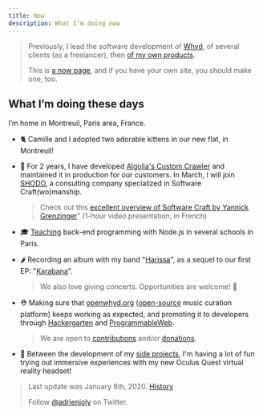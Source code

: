 ```yaml
---
title: Now
description: What I’m doing now
---
```

> Previously, I lead the software development of [Whyd](https://medium.com/openwhyd/music-amongst-other-topics-a4f41657d6d), of several clients (as a freelancer), then [of my own products](https://hackernoon.com/12-months-to-become-an-indie-hacker-ad0c916c1f5f).
>
> This is [a now page](http://nownownow.com/about), and if you have your own site, you should make one, too.

## What I’m doing these days

I’m home in Montreuil, Paris area, France.

- 🐈 Camille and I adopted two adorable kittens in our new flat, in Montreuil!

- 💼 For 2 years, I have developed [Algolia's Custom Crawler](https://www.algolia.com/solutions/crawler/) and maintained it in production for our customers. In March, I will join [SHODO](https://shodo.io/), a consulting company specialized in Software Craft(wo)manship.

  > Check out this [excellent overview of Software Craft by Yannick Grenzinger](https://www.youtube.com/watch?v=FzIuAImNcis)" (1-hour video presentation, in French)

- 🎓 [Teaching](/teaching) back-end programming with Node.js in several schools in Paris.
  
- 🌶 Recording an album with my band "[Harissa](https://www.facebook.com/harissaquartet)", as a sequel to our first EP: "[Karabana](https://cabaneariff.com/harissa-karabana)".

  > We also love giving concerts. Opportunities are welcome! 🤗
  
- ⛑ Making sure that [openwhyd.org](https://openwhyd.org) ([open-source](https://github.com/openwhyd) music curation platform) keeps working as expected, and promoting it to developers through [Hackergarten](https://www.meetup.com/fr-FR/Paris-Hackergarten) and [ProgrammableWeb](https://www.programmableweb.com/api/openwhyd-user).

  > We are open to [contributions](https://openwhyd.org/contribute) and/or [donations](https://openwhyd.org/donate).

- 🎲 Between the development of my [side projects](/prod), I'm having a lot of fun trying out immersive experiences with my new Oculus Quest virtual reality headset!

> Last update was January 8th, 2020. [History](https://github.com/adrienjoly/adrienjoly.github.com/commits/master/now)
>
> Follow [@adrienjoly](https://twitter.com/adrienjoly) on Twitter.
